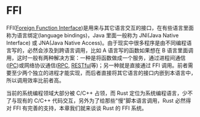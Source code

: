 # FFI


FFI([Foreign Function Interface](https://en.wikipedia.org/wiki/Foreign_function_interface))是用来与其它语言交互的接口，在有些语言里面称为语言绑定(language bindings)，Java 里面一般称为 JNI(Java Native Interface) 或 JNA(Java Native Access)。由于现实中很多程序是由不同编程语言写的，必然会涉及到跨语言调用，比如 A 语言写的函数如果想在 B 语言里面调用，这时一般有两种解决方案：一种是将函数做成一个服务，通过进程间通信([IPC](https://en.wikipedia.org/wiki/Inter-process_communication))或网络协议通信([RPC](https://en.wikipedia.org/wiki/Remote_procedure_call), [RESTful](https://en.wikipedia.org/wiki/Representational_state_transfer)等)；另一种就是直接通过 FFI 调用。前者需要至少两个独立的进程才能实现，而后者直接将其它语言的接口内嵌到本语言中，所以调用效率比前者高。

当前的系统编程领域大部分被 C/C++ 占领，而 Rust 定位为系统编程语言，少不了与现有的 C/C++ 代码交互，另外为了给那些"慢"脚本语言调用，Rust 必然得对 FFI 有完善的支持，本章我们就来谈谈 Rust 的 FFI 系统。
